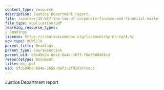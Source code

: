 ```yaml
---
content_type: resource
description: Justice Department report.
file: /courses/15-617-the-law-of-corporate-finance-and-financial-markets-spring-2004/9fd504b0694e3658b8f12f92d977ccc5_doj.pdf
file_type: application/pdf
learning_resource_types:
- Readings
license: https://creativecommons.org/licenses/by-nc-sa/4.0/
ocw_type: OCWFile
parent_title: Readings
parent_type: CourseSection
parent_uid: e6c49e2a-dea2-6a4e-10ff-76e36b8401ed
resourcetype: Document
title: doj.pdf
uid: 9fd504b0-694e-3658-b8f1-2f92d977ccc5
---
```

Justice Department report.